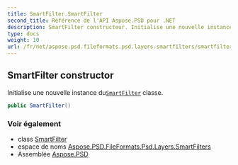 ```yaml
---
title: SmartFilter.SmartFilter
second_title: Référence de l'API Aspose.PSD pour .NET
description: SmartFilter constructeur. Initialise une nouvelle instance duSmartFilter classe.
type: docs
weight: 10
url: /fr/net/aspose.psd.fileformats.psd.layers.smartfilters/smartfilter/smartfilter/
---
```

## SmartFilter constructor

Initialise une nouvelle instance du[`SmartFilter`](../) classe.

```csharp
public SmartFilter()
```

### Voir également

* class [SmartFilter](../)
* espace de noms [Aspose.PSD.FileFormats.Psd.Layers.SmartFilters](../../smartfilter/)
* Assemblée [Aspose.PSD](../../../)


